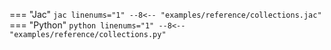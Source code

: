 === "Jac"
    ```jac linenums="1"
    --8<-- "examples/reference/collections.jac"
    ```
=== "Python"
    ```python linenums="1"
    --8<-- "examples/reference/collections.py"
    ```
